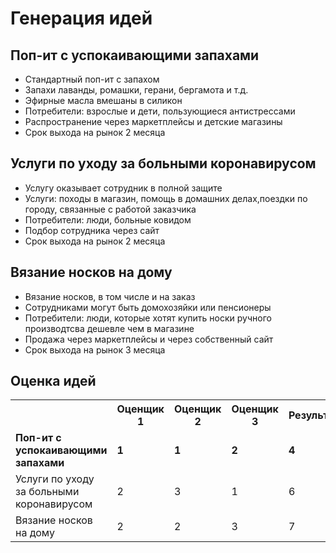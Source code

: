 <h1>Генерация идей</h1>
<h2>Поп-ит с успокаивающими запахами</h2>
<ul>
    <li>Стандартный поп-ит с запахом</li>
    <li>Запахи лаванды, ромашки, герани, бергамота и т.д.</li>
    <li>Эфирные масла вмешаны в силикон</li>
    <li>Потребители: взрослые и дети, пользующиеся антистрессами</li>
    <li>Распространение через маркетплейсы и детские магазины</li>
    <li>Срок выхода на рынок 2 месяца</li>
</ul>
<h2>Услуги по уходу за больными коронавирусом</h2>
<ul>
    <li>Услугу оказывает сотрудник в полной защите</li>
    <li>Услуги: походы в магазин, помощь в домашних делах,поездки по городу, связанные с работой заказчика</li>
    <li>Потребители: люди, больные ковидом</li>
    <li>Подбор сотрудника через сайт</li>
    <li>Срок выхода на рынок 2 месяца</li>
</ul>
<h2>Вязание носков на дому</h2>
<ul>
    <li>Вязание носков, в том числе и на заказ</li>
    <li>Сотрудниками могут быть домохозяйки или пенсионеры</li>
    <li>Потребители: люди, которые хотят купить носки ручного производтсва дешевле чем в магазине</li>
    <li>Продажа через маркетплейсы и через собственный сайт</li>
    <li>Срок выхода на рынок 3 месяца</li>
</ul>
<h2>Оценка идей</h2>
<table>
  <tr>
    <th></th>
    <th>Оценщик 1</th>
    <th>Оценщик 2</th>
    <th>Оценщик 3</th>
    <th>Результат</th>
  </tr>
  <tr>
    <td><b>Поп-ит с успокаивающими запахами</b></td>
    <td><b>1</b></td>
    <td><b>1</b></td>
    <td><b>2</b></td>
    <td><b>4</b></td>
  </tr>
  <tr>
    <td>Услуги по уходу за больными коронавирусом</td>
    <td>2</td>
    <td>3</td>
    <td>1</td>
    <td>6</td>
  </tr>
  <tr>
    <td>Вязание носков на дому</td>
    <td>2</td>
    <td>2</td>
    <td>3</td>
    <td>7</td>
  </tr>
</table>